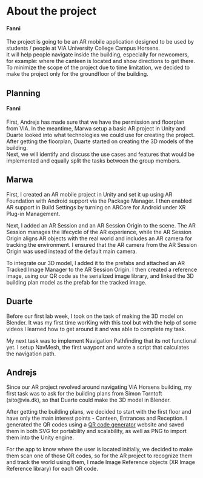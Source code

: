 <h1>About the project</h1>
<h4>Fanni</h4>
<p>The project is going to be an AR mobile application designed to be used by students / people at VIA University College Campus Horsens. <br/>
  It will help people navigate inside the building, especially for newcomers, for example: where the canteen is located and show directions to get there.<br/>
  To minimize the scope of the project due to time limitation, we decided to make the project only for the groundfloor of the building.
</p>
<h2>Planning</h2>
<h4>Fanni</h4>
<p>First, Andrejs has made sure that we have the permission and floorplan from VIA. In the meantime, Marwa setup a basic AR project in Unity and Duarte looked into what technologies we could use for creating the project. After getting the floorplan, Duarte started on creating the 3D models of the building. <br/>
Next, we will identify and discuss the use cases and features that would be implemented and equally split the tasks between the group members. 
</p>

<h2>Marwa</h2>
<p>First, I created an AR mobile project in Unity and set it up using AR Foundation with Android support via the Package Manager. I then enabled AR support in Build Settings by turning on ARCore for Android under XR Plug-in Management.</p>
<p></p>Next, I added an AR Session and an AR Session Origin to the scene. The AR Session manages the lifecycle of the AR experience, while the AR Session Origin aligns AR objects with the real world and includes an AR camera for tracking the environment. I ensured that the AR camera from the AR Session Origin was used instead of the default main camera.</p>
<p>To integrate our 3D model, I added it to the prefabs and attached an AR Tracked Image Manager to the AR Session Origin. I then created a reference image, using our QR code as the serialized image library, and linked the 3D building plan model as the prefab for the tracked image.</p>


<h2>Duarte</h2>
<p>Before our first lab week, I took on the task of making the 3D model on Blender. It was my first time worKing with this tool but with the help of some videos I learned how to get around it and was able to complete my task.</p>
<p>My next task was to implement Navigation Pathfinding that its not functional yet. I setup NavMesh, the first waypont and wrote a script that calculates the navigation path.</p>

<h2>Andrejs</h2>
<p>Since our AR project revolved around navigating VIA Horsens building, my first task was to ask for the building plans from Simon Torntoft (sito@via.dk), so that Duarte could make the 3D model in Blender.</p>
<p>After getting the building plans, we decided to start with the first floor and have only the main interest points - Canteen, Entrances and Reception. I generated the QR codes using a <a href="https://www.qr-code-generator.com/">QR code generator</a> website and saved them in both SVG for portability and scalability, as well as PNG to import them into the Unity engine.</p>
<p>For the app to know where the user is located initially, we decided to make them scan one of those QR codes, so for the AR project to recognize them and track the world using them, I made Image Reference objects (XR Image Reference library) for each QR code.